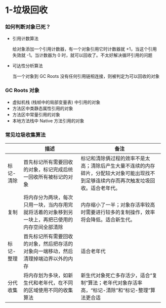 # 1-垃圾回收

###  如何判断对象已死？

* 引用计数算法

  给对象添加一个引用计数器，有一个对象引用它时计数器就 +1，当这个引用失效就 -1。当计数器为 0 时，就可以回收了。不太好解决循环引用的问题

* 可达性分析算法

  当一个对象到 GC Roots 没有任何引用链相连接，则被判定为可以回收的对象


### GC Roots 对象

* 虚拟机栈 (栈帧中的局部变量表) 中引用的对象
* 方法区中类静态属性引用的对象
* 方法区中常量引用的对象
* 本地方法栈中 Native 方法引用的对象

### 常见垃圾收集算法

||描述|备注|
|-|-|-|
|标记-清除|首先标记所有需要回收的对象，标记完成后统一回收所有被标记的对象|标记和清除俩过程的效率不是太高；清除后产生大量不连续的内存碎片，分配较大对象可能出现找不到足够连续内存而再次触发垃圾回收。适合老年代。|
|复制|将内存分为两块，每次只用一块，当内存用完就将活着的对象移到另一块上，再把已使用的内存空间全部清除|内存缩小了一半；对象存活率较高时需要进行较多的复制操作，效率将会降低。适合新生代。|
|标记-整理|首先标记所有需要回收的对象，然后把存活的对象向一端移动，然后清理掉端边界以外的内存|适合老年代|
|分代收集|将内存划为多块，如新生代和老年代，在不同的区域使用不同的收集算法|新生代对象死亡多存活少，适合“复制”算法；老年代对象存活率高，“标记-清除”和“标记-整理”算法更合适|